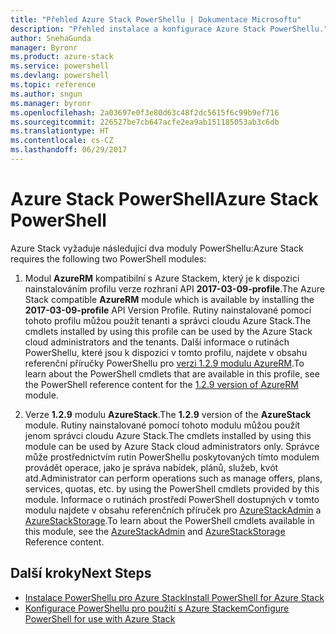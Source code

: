 ```yaml
---
title: "Přehled Azure Stack PowerShellu | Dokumentace Microsoftu"
description: "Přehled instalace a konfigurace Azure Stack PowerShellu."
author: SnehaGunda
manager: Byronr
ms.product: azure-stack
ms.service: powershell
ms.devlang: powershell
ms.topic: reference
ms.author: sngun
ms.manager: byronr
ms.openlocfilehash: 2a03697e0f3e80d63c48f2dc5615f6c99b9ef716
ms.sourcegitcommit: 226527be7cb647acfe2ea9ab151185053ab3c6db
ms.translationtype: HT
ms.contentlocale: cs-CZ
ms.lasthandoff: 06/29/2017
---
```

# <a name="azure-stack-powershell"></a><span data-ttu-id="9cca4-103">Azure Stack PowerShell</span><span class="sxs-lookup"><span data-stu-id="9cca4-103">Azure Stack PowerShell</span></span> 

<span data-ttu-id="9cca4-104">Azure Stack vyžaduje následující dva moduly PowerShellu:</span><span class="sxs-lookup"><span data-stu-id="9cca4-104">Azure Stack requires the following two PowerShell modules:</span></span>  

1. <span data-ttu-id="9cca4-105">Modul **AzureRM** kompatibilní s Azure Stackem, který je k dispozici nainstalováním profilu verze rozhraní API **2017-03-09-profile**.</span><span class="sxs-lookup"><span data-stu-id="9cca4-105">The Azure Stack compatible **AzureRM** module which is available by installing the **2017-03-09-profile** API Version Profile.</span></span> <span data-ttu-id="9cca4-106">Rutiny nainstalované pomocí tohoto profilu můžou použít tenanti a správci cloudu Azure Stack.</span><span class="sxs-lookup"><span data-stu-id="9cca4-106">The cmdlets installed by using this profile can be used by the Azure Stack cloud administrators and the tenants.</span></span> <span data-ttu-id="9cca4-107">Další informace o rutinách PowerShellu, které jsou k dispozici v tomto profilu, najdete v obsahu referenční příručky PowerShellu pro [verzi 1.2.9 modulu AzureRM](https://docs.microsoft.com/en-us/powershell/azure/overview?view=azurermps-1.2.9).</span><span class="sxs-lookup"><span data-stu-id="9cca4-107">To learn about the PowerShell cmdlets that are available in this profile, see the PowerShell reference content for the [1.2.9 version of AzureRM](https://docs.microsoft.com/en-us/powershell/azure/overview?view=azurermps-1.2.9) module.</span></span>  

2. <span data-ttu-id="9cca4-108">Verze **1.2.9** modulu **AzureStack**.</span><span class="sxs-lookup"><span data-stu-id="9cca4-108">The **1.2.9** version of the **AzureStack** module.</span></span> <span data-ttu-id="9cca4-109">Rutiny nainstalované pomocí tohoto modulu můžou použít jenom správci cloudu Azure Stack.</span><span class="sxs-lookup"><span data-stu-id="9cca4-109">The cmdlets installed by using this module can be used by Azure Stack cloud administrators only.</span></span> <span data-ttu-id="9cca4-110">Správce může prostřednictvím rutin PowerShellu poskytovaných tímto modulem provádět operace, jako je správa nabídek, plánů, služeb, kvót atd.</span><span class="sxs-lookup"><span data-stu-id="9cca4-110">Administrator can perform operations such as manage offers, plans, services, quotas, etc. by using the PowerShell cmdlets provided by this module.</span></span> <span data-ttu-id="9cca4-111">Informace o rutinách prostředí PowerShell dostupných v tomto modulu najdete v obsahu referenčních příruček pro [AzureStackAdmin](https://docs.microsoft.com/en-us/powershell/module/azurerm.azurestackadmin/?view=azurestackps-1.2.9#azurerm.azurestackadmin) a [AzureStackStorage](https://docs.microsoft.com/en-us/powershell/module/azurerm.azurestackstorage/?view=azurestackps-1.2.9#azurerm.azurestackstorage).</span><span class="sxs-lookup"><span data-stu-id="9cca4-111">To learn about the PowerShell cmdlets available in this module, see the [AzureStackAdmin](https://docs.microsoft.com/en-us/powershell/module/azurerm.azurestackadmin/?view=azurestackps-1.2.9#azurerm.azurestackadmin) and [AzureStackStorage](https://docs.microsoft.com/en-us/powershell/module/azurerm.azurestackstorage/?view=azurestackps-1.2.9#azurerm.azurestackstorage) Reference content.</span></span>

## <a name="next-steps"></a><span data-ttu-id="9cca4-112">Další kroky</span><span class="sxs-lookup"><span data-stu-id="9cca4-112">Next Steps</span></span>

* [<span data-ttu-id="9cca4-113">Instalace PowerShellu pro Azure Stack</span><span class="sxs-lookup"><span data-stu-id="9cca4-113">Install PowerShell for Azure Stack</span></span>](https://docs.microsoft.com/en-us/azure/azure-stack/azure-stack-powershell-install?view=azurestackps-1.2.9&toc=%2fpowershell%2fmodule%2ftoc.json%3fview%3dazurestackps-1.2.9&view=azurestackps-1.2.9)
* [<span data-ttu-id="9cca4-114">Konfigurace PowerShellu pro použití s Azure Stackem</span><span class="sxs-lookup"><span data-stu-id="9cca4-114">Configure PowerShell for use with Azure Stack</span></span>](https://docs.microsoft.com/en-us/azure/azure-stack/azure-stack-powershell-configure?view=azurestackps-1.2.9&toc=%2fpowershell%2fmodule%2ftoc.json%3fview%3dazurestackps-1.2.9&view=azurestackps-1.2.9)


